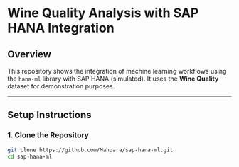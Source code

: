 # Wine Quality Analysis with SAP HANA Integration

## Overview
This repository shows the integration of machine learning workflows using the `hana-ml` library with SAP HANA (simulated). It uses the **Wine Quality** dataset for demonstration purposes.

---

## Setup Instructions

### 1. Clone the Repository
```bash
git clone https://github.com/Mahpara/sap-hana-ml.git
cd sap-hana-ml
